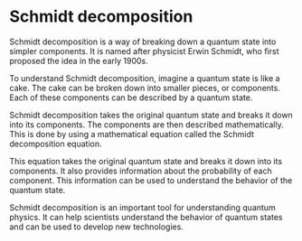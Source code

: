 # Schmidt decomposition

Schmidt decomposition is a way of breaking down a quantum state into simpler components. It is named after physicist Erwin Schmidt, who first proposed the idea in the early 1900s. 

To understand Schmidt decomposition, imagine a quantum state is like a cake. The cake can be broken down into smaller pieces, or components. Each of these components can be described by a quantum state. 

Schmidt decomposition takes the original quantum state and breaks it down into its components. The components are then described mathematically. This is done by using a mathematical equation called the Schmidt decomposition equation. 

This equation takes the original quantum state and breaks it down into its components. It also provides information about the probability of each component. This information can be used to understand the behavior of the quantum state. 

Schmidt decomposition is an important tool for understanding quantum physics. It can help scientists understand the behavior of quantum states and can be used to develop new technologies.
